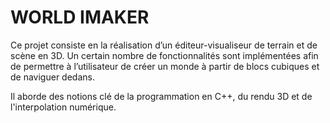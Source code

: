 <h1> WORLD IMAKER </h1>

Ce projet consiste en la réalisation d’un éditeur-visualiseur de terrain et de scène en 3D. Un certain nombre de fonctionnalités sont implémentées afin de permettre à l’utilisateur de créer un monde à partir de blocs cubiques et de naviguer dedans.

Il aborde des notions clé de la programmation en C++, du rendu 3D et de l'interpolation numérique. 
